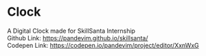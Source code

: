 # Clock


A Digital Clock made for SkillSanta Internship  
Github Link: https://pandevim.github.io/skillsanta/  
Codepen Link: https://codepen.io/pandevim/project/editor/XxnWxG  








